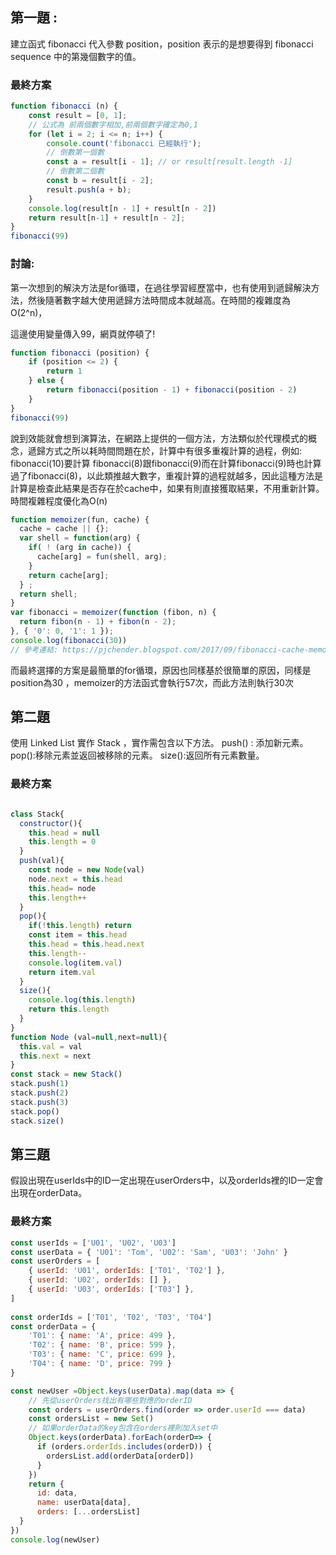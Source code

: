 ## 第一題 : 

建立函式 fibonacci 代入參數 position，position 表示的是想要得到 fibonacci sequence 中的第幾個數字的值。

### 最終方案

```javascript
function fibonacci (n) {
	const result = [0, 1];
	// 公式為 前兩個數字相加,前兩個數字確定為0,1
	for (let i = 2; i <= n; i++) {
		console.count('fibonacci 已經執行');
        // 倒數第一個數
        const a = result[i - 1]; // or result[result.length -1]
        // 倒數第二個數
        const b = result[i - 2];
        result.push(a + b);
	}
	console.log(result[n - 1] + result[n - 2])
	return result[n-1] + result[n - 2];
}
fibonacci(99)
```

### 討論:

第一次想到的解決方法是for循環，在過往學習經歷當中，也有使用到遞歸解決方法，然後隨著數字越大使用遞歸方法時間成本就越高。在時間的複雜度為 O(2^n)，

這邊使用變量傳入99，網頁就停頓了!

```javascript
function fibonacci (position) {
	if (position <= 2) {
		return 1
	} else {
		return fibonacci(position - 1) + fibonacci(position - 2)
    }
}
fibonacci(99)
```

說到效能就會想到演算法，在網路上提供的一個方法，方法類似於代理模式的概念，遞歸方式之所以耗時間問題在於，計算中有很多重複計算的過程，例如: fibonacci(10)要計算 fibonacci(8)跟fibonacci(9)而在計算fibonacci(9)時也計算過了fibonacci(8)，以此類推越大數字，重複計算的過程就越多，因此這種方法是計算是檢查此結果是否存在於cache中，如果有則直接獲取結果，不用重新計算。時間複雜程度優化為O(n)

```javascript
function memoizer(fun, cache) {
  cache = cache || {};
  var shell = function(arg) {
    if( ! (arg in cache)) {
      cache[arg] = fun(shell, arg);
	}
    return cache[arg];
  } ;
  return shell;
}
var fibonacci = memoizer(function (fibon, n) {
  return fibon(n - 1) + fibon(n - 2);
}, { '0': 0, '1': 1 });
console.log(fibonacci(30))
// 參考連結: https://pjchender.blogspot.com/2017/09/fibonacci-cache-memoization.html
```

而最終選擇的方案是最簡單的for循環，原因也同樣基於很簡單的原因，同樣是position為30 ，memoizer的方法函式會執行57次，而此方法則執行30次

## 第二題

使用 Linked List 實作 Stack ，實作需包含以下方法。
 push() : 添加新元素。 pop():移除元素並返回被移除的元素。 size():返回所有元素數量。

### 最終方案

```javascript

class Stack{
  constructor(){
    this.head = null
    this.length = 0
  }
  push(val){
    const node = new Node(val)
    node.next = this.head
    this.head= node
    this.length++
  }
  pop(){
    if(!this.length) return
    const item = this.head
    this.head = this.head.next
    this.length--
    console.log(item.val)
    return item.val
  }
  size(){
    console.log(this.length)
    return this.length
  }
}
function Node (val=null,next=null){
  this.val = val
  this.next = next
}
const stack = new Stack() 
stack.push(1)
stack.push(2) 
stack.push(3) 
stack.pop()
stack.size()
```

## 第三題

假設出現在userIds中的ID一定出現在userOrders中，以及orderIds裡的ID一定會出現在orderData。

### 最終方案

```javascript
const userIds = ['U01', 'U02', 'U03']
const userData = { 'U01': 'Tom', 'U02': 'Sam', 'U03': 'John' }
const userOrders = [
	{ userId: 'U01', orderIds: ['T01', 'T02'] },
	{ userId: 'U02', orderIds: [] },
	{ userId: 'U03', orderIds: ['T03'] },
]
   
const orderIds = ['T01', 'T02', 'T03', 'T04']
const orderData = {
	'T01': { name: 'A', price: 499 },
	'T02': { name: 'B', price: 599 },
	'T03': { name: 'C', price: 699 },
	'T04': { name: 'D', price: 799 }
}

const newUser =Object.keys(userData).map(data => {
	// 先從userOrders找出有哪些對應的orderID
    const orders = userOrders.find(order => order.userId === data)
    const ordersList = new Set()
    // 如果orderData的key包含在orders裡則加入set中
    Object.keys(orderData).forEach(orderD=> {
      if (orders.orderIds.includes(orderD)) {
        ordersList.add(orderData[orderD])
      }	
    })
    return {
      id: data,
      name: userData[data],
      orders: [...ordersList]
  }
})
console.log(newUser)
```

